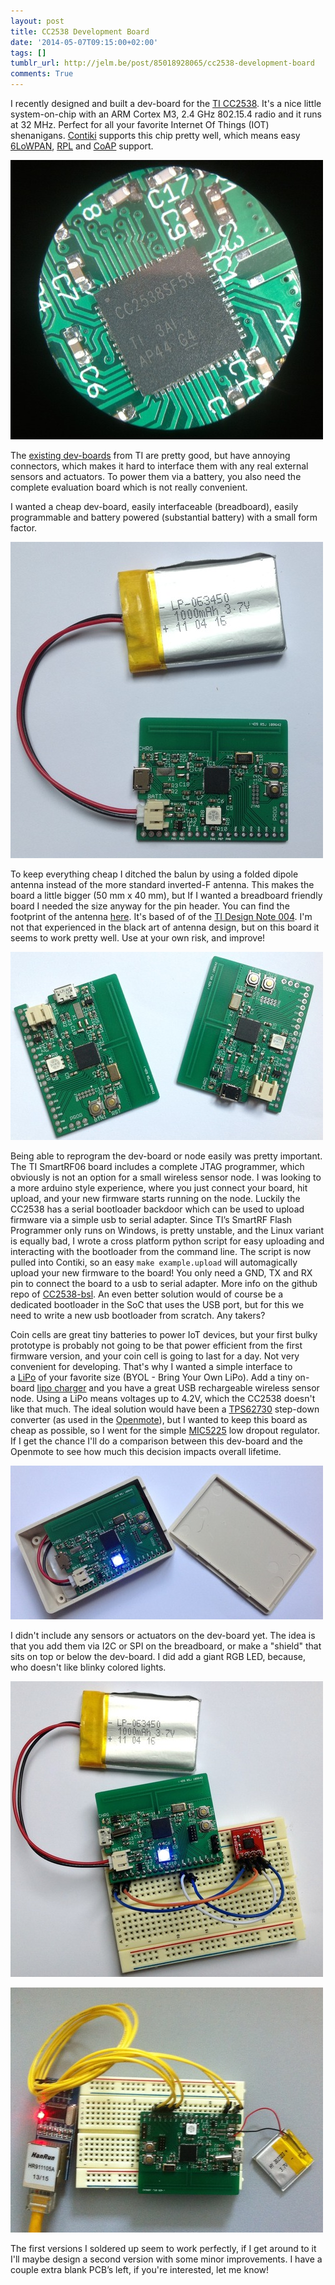 ```yaml
---
layout: post
title: CC2538 Development Board
date: '2014-05-07T09:15:00+02:00'
tags: []
tumblr_url: http://jelm.be/post/85018928065/cc2538-development-board
comments: True
---
```

I recently designed and built a dev-board for the [TI CC2538](http://www.ti.com/product/cc2538). It's a nice little system-on-chip with an ARM Cortex M3, 2.4 GHz 802.15.4 radio and it runs at 32 MHz. Perfect for all your favorite Internet Of Things (IOT) shenanigans. [Contiki](http://contiki-os.org/) supports this chip pretty well, which means easy [6LoWPAN](http://en.wikipedia.org/wiki/6LoWPAN), [RPL](https://datatracker.ietf.org/doc/rfc6550/) and [CoAP](http://en.wikipedia.org/wiki/Constrained_Application_Protocol) support.

![CC2538 Dev Board](/images/2014-05-07-cc2538-development-board-1.jpg)

<!--more-->

The [existing dev-boards](http://www.ti.com/tool/cc2538dk) from TI are pretty good, but have annoying connectors, which makes it hard to interface them with any real external sensors and actuators. To power them via a battery, you also need the complete evaluation board which is not really convenient.

I wanted a cheap dev-board, easily interfaceable (breadboard), easily programmable and battery powered (substantial battery) with a small form factor.

![CC2538 Dev Board](/images/2014-05-07-cc2538-development-board-2.jpg)

To keep everything cheap I ditched the balun by using a folded dipole antenna instead of the more standard inverted-F antenna. This makes the board a little bigger (50 mm x 40 mm), but If I wanted a breadboard friendly board I needed the size anyway for the pin header. You can find the footprint of the antenna [here](https://github.com/JelmerT/Eagle-2.4gHz-folded-dipole-pcb-antenna). It's based of of the [TI Design Note 004](http://www.ti.com/general/docs/lit/getliterature.tsp?baseLiteratureNumber=swra118). I'm not that experienced in the black art of antenna design, but on this board it seems to work pretty well. Use at your own risk, and improve!

![CC2538 Dev Board](/images/2014-05-07-cc2538-development-board-3.jpg)

Being able to reprogram the dev-board or node easily was pretty important. The TI SmartRF06 board includes a complete JTAG programmer, which obviously is not an option for a small wireless sensor node. I was looking to a more arduino style experience, where you just connect your board, hit upload, and your new firmware starts running on the node. Luckily the CC2538 has a serial bootloader backdoor which can be used to upload firmware via a simple usb to serial adapter. Since TI’s SmartRF Flash Programmer only runs on Windows, is pretty unstable, and the Linux variant is equally bad, I wrote a cross platform python script for easy uploading and interacting with the bootloader from the command line. The script is now pulled into Contiki, so an easy `make example.upload` will automagically upload your new firmware to the board! You only need a GND, TX and RX pin to connect the board to a usb to serial adapter. More info on the github repo of [CC2538-bsl](https://github.com/JelmerT/cc2538-bsl). An even better solution would of course be a dedicated bootloader in the SoC that uses the USB port, but for this we need to write a new usb bootloader from scratch. Any takers?

Coin cells are great tiny batteries to power IoT devices, but your first bulky prototype is probably not going to be that power efficient from the first firmware version, and your coin cell is going to last for a day. Not very convenient for developing. That's why I wanted a simple interface to a [LiPo](http://en.wikipedia.org/wiki/Lithium_polymer_battery) of your favorite size (BYOL - Bring Your Own LiPo). Add a tiny on-board [lipo charger](http://www.microchip.com/wwwproducts/Devices.aspx?dDocName=en024903) and you have a great USB rechargeable wireless sensor node. Using a LiPo means voltages up to 4.2V, which the CC2538 doesn't like that much. The ideal solution would have been a [TPS62730](http://www.ti.com/product/tps62730) step-down converter (as used in the [Openmote](http://www.openmote.com/openmote-cc2538/)), but I wanted to keep this board as cheap as possible, so I went for the simple [MIC5225](http://www.micrel.com/_PDF/mic5225.pdf) low dropout regulator. If I get the chance I'll do a comparison between this dev-board and the Openmote to see how much this decision impacts overall lifetime.

![CC2538 Dev Board](/images/2014-05-07-cc2538-development-board-4.jpg)

I didn't include any sensors or actuators on the dev-board yet. The idea is that you add them via I2C or SPI on the breadboard, or make a "shield" that sits on top or below the dev-board. I did add a giant RGB LED, because, who doesn't like blinky colored lights.

![CC2538 Dev Board](/images/2014-05-07-cc2538-development-board-5.jpg)

![CC2538 Dev Board](/images/2014-05-07-cc2538-development-board-6.jpg)

The first versions I soldered up seem to work perfectly, if I get around to it I'll maybe design a second version with some minor improvements. I have a couple extra blank PCB’s left, if you're interested, let me know!
